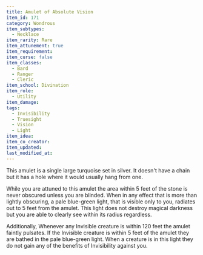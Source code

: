 ```yaml
---
title: Amulet of Absolute Vision
item_id: 171
category: Wondrous
item_subtypes:
  - Necklace
item_rarity: Rare
item_attunement: true
item_requirement:
item_curse: false
item_classes:
  - Bard
  - Ranger
  - Cleric
item_school: Divination
item_role:
  - Utility
item_damage:
tags:
  - Invisibility
  - Truesight
  - Vision
  - Light
item_idea:
item_co_creator:
item_updated:
last_modified_at:
---
```


This amulet is a single large turquoise set in silver. It doesn't have a chain but it has a hole where it would usually hang from one.

While you are attuned to this amulet the area within 5 feet of the stone is never obscured unless you are blinded. When in any effect that is more than lightly obscuring, a pale blue-green light, that is visible only to you, radiates out to 5 feet from the amulet. This light does not destroy magical darkness but you are able to clearly see within its radius regardless.

Additionally, Whenever any Invisible creature is within 120 feet the amulet faintly pulsates. If the Invisible creature is within 5 feet of the amulet they are bathed in the pale blue-green light. When a creature is in this light they do not gain any of the benefits of Invisibility against you.
